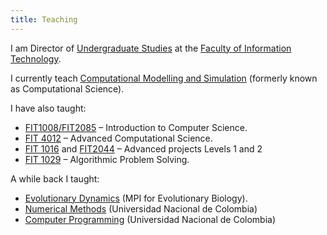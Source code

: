 ```yaml
---
title: Teaching
---
```



I am Director of [Undergraduate Studies](https://www.monash.edu/it/future-students/choose-a-degree) at the [Faculty of Information Technology](https://www.monash.edu/it/).

I currently teach [Computational Modelling and Simulation](https://handbook.monash.edu/2020/units/FIT3139) (formerly known as Computational Science).

I have also taught:

- [FIT1008/FIT2085](http://www.monash.edu.au/pubs/2014handbooks/units/FIT1008.html) – Introduction to Computer Science.
- [FIT 4012](http://www.monash.edu.au/pubs/handbooks/units/FIT4012.html) – Advanced Computational Science.
- [FIT 1016](http://www.monash.edu.au/pubs/2014handbooks/units/FIT1016.html) and [FIT2044](http://www.monash.edu.au/pubs/2014handbooks/units/FIT2044.html) – Advanced projects Levels 1 and 2
- [FIT 1029](http://www.monash.edu.au/pubs/2014handbooks/units/FIT1029.html) – Algorithmic Problem Solving.

A while back I taught:

- [Evolutionary Dynamics](http://www.evolbio.mpg.de/) (MPI for Evolutionary Biology).
- [Numerical Methods](http://www.unal.edu.co/) (Universidad Nacional de Colombia)
- [Computer Programming](http://www.unal.edu.co/) (Universidad Nacional de Colombia)
